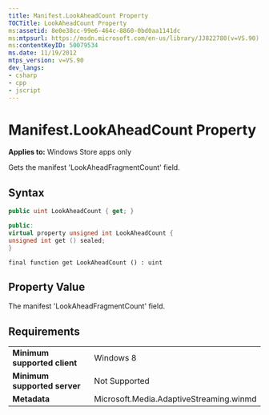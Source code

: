 ```yaml
---
title: Manifest.LookAheadCount Property
TOCTitle: LookAheadCount Property
ms:assetid: 8e0e38cc-99e6-464c-8860-0bd0aa1141dc
ms:mtpsurl: https://msdn.microsoft.com/en-us/library/JJ822780(v=VS.90)
ms:contentKeyID: 50079534
ms.date: 11/19/2012
mtps_version: v=VS.90
dev_langs:
- csharp
- cpp
- jscript
---
```


# Manifest.LookAheadCount Property

**Applies to:** Windows Store apps only

Gets the manifest 'LookAheadFragmentCount' field.

## Syntax

```csharp
public uint LookAheadCount { get; }
```

```cpp
public:
virtual property unsigned int LookAheadCount {
unsigned int get () sealed;
}
```

```jscript
final function get LookAheadCount () : uint
```

## Property Value

The manifest 'LookAheadFragmentCount' field.

## Requirements

|||
|--- |--- |
|**Minimum supported client**|Windows 8|
|**Minimum supported server**|Not Supported|
|**Metadata**|Microsoft.Media.AdaptiveStreaming.winmd|


